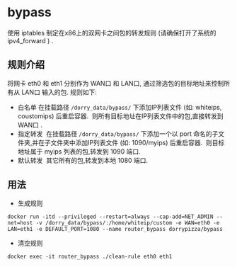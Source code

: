 # bypass
使用 iptables 制定在x86上的双网卡之间包的转发规则 (请确保打开了系统的 ipv4_forward ) .

## 规则介绍
将网卡 eth0 和 eth1 分别作为 WAN口 和 LAN口, 通过筛选包的目标地址来控制所有从 LAN口 输入的包.
规则如下:
* 白名单
  在挂载路径 `/dorry_data/bypass/` 下添加IP列表文件 (如: whiteips, coustomips) 后重启容器.
  则所有目标地址在IP列表文件中的包,直接转发到 WAN口 .
* 指定转发
  在挂载路径 `/dorry_data/bypass/` 下添加一个以 port 命名的子文件夹,并在子文件夹中添加IP列表文件 (如: 1090/myips) 后重启容器.
  则目标地址属于 myips 列表的包,转发到 1090 端口.
* 默认转发
  其它所有的包,转发到本地 1080 端口.

## 用法
* 生成规则
```
docker run -itd --privileged --restart=always --cap-add=NET_ADMIN --net=host -v /dorry_data/bypass/:/home/whiteip/custom -e WAN=eth0 -e LAN=eth1 -e DEFAULT_PORT=1080 --name router_bypass dorrypizza/bypass
```
* 清空规则
```
docker exec -it router_bypass ./clean-rule eth0 eth1
```
